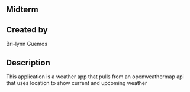 ## Midterm

## Created by 
 Bri-lynn Guemos



 ## Description
  This application is a weather app that pulls from an openweathermap api that uses location to show current and upcoming weather
